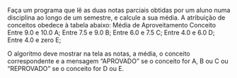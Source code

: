 Faça um programa que lê as duas notas parciais obtidas por um aluno numa disciplina ao longo de um semestre, e calcule a sua média. A atribuição de conceitos obedece à tabela abaixo:
  Média de Aproveitamento  Conceito
  Entre 9.0 e 10.0        A;
  Entre 7.5 e 9.0         B;
  Entre 6.0 e 7.5         C;
  Entre 4.0 e 6.0         D;
  Entre 4.0 e zero        E;
  
O algoritmo deve mostrar na tela as notas, a média, o conceito correspondente e a mensagem “APROVADO” se o conceito for A, B ou C ou “REPROVADO” se o conceito for D ou E.
